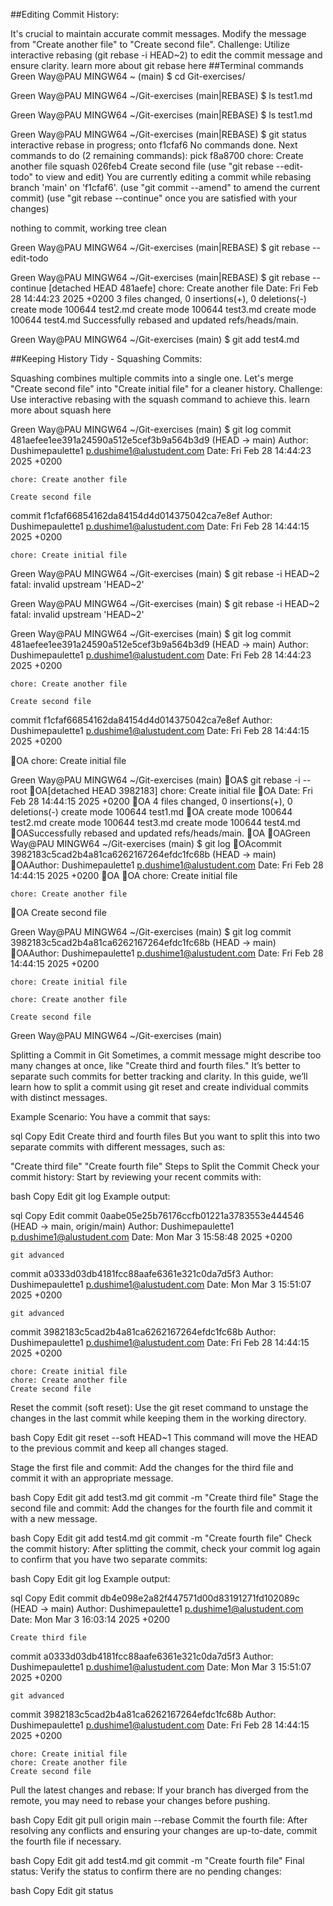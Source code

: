 ##Editing Commit History:

It's crucial to maintain accurate commit messages. Modify the message from "Create another file" to "Create second file".
Challenge: Utilize interactive rebasing (git rebase -i HEAD~2) to edit the commit message and ensure clarity. learn more about git rebase here
##Terminal commands
Green Way@PAU MINGW64 ~ (main)
$ cd Git-exercises/

Green Way@PAU MINGW64 ~/Git-exercises (main|REBASE)
$ ls
test1.md

Green Way@PAU MINGW64 ~/Git-exercises (main|REBASE)
$ ls
test1.md

Green Way@PAU MINGW64 ~/Git-exercises (main|REBASE)
$ git status
interactive rebase in progress; onto f1cfaf6
No commands done.
Next commands to do (2 remaining commands):
   pick f8a8700 chore: Create another file
   squash 026feb4 Create second file
  (use "git rebase --edit-todo" to view and edit)
You are currently editing a commit while rebasing branch 'main' on 'f1cfaf6'.
  (use "git commit --amend" to amend the current commit)
  (use "git rebase --continue" once you are satisfied with your changes)

nothing to commit, working tree clean

Green Way@PAU MINGW64 ~/Git-exercises (main|REBASE)
$ git rebase --edit-todo

Green Way@PAU MINGW64 ~/Git-exercises (main|REBASE)
$ git rebase --continue
[detached HEAD 481aefe] chore: Create another file
 Date: Fri Feb 28 14:44:23 2025 +0200
 3 files changed, 0 insertions(+), 0 deletions(-)
 create mode 100644 test2.md
 create mode 100644 test3.md
 create mode 100644 test4.md
Successfully rebased and updated refs/heads/main.

Green Way@PAU MINGW64 ~/Git-exercises (main)
$ git add test4.md

##Keeping History Tidy - Squashing Commits:

Squashing combines multiple commits into a single one. Let's merge "Create second file" into "Create initial file" for a cleaner history.
Challenge: Use interactive rebasing with the squash command to achieve this. learn more about squash here

Green Way@PAU MINGW64 ~/Git-exercises (main)
$ git log
commit 481aefee1ee391a24590a512e5cef3b9a564b3d9 (HEAD -> main)
Author: Dushimepaulette1 <p.dushime1@alustudent.com>
Date:   Fri Feb 28 14:44:23 2025 +0200

    chore: Create another file

    Create second file

commit f1cfaf66854162da84154d4d014375042ca7e8ef
Author: Dushimepaulette1 <p.dushime1@alustudent.com>
Date:   Fri Feb 28 14:44:15 2025 +0200

    chore: Create initial file

Green Way@PAU MINGW64 ~/Git-exercises (main)
$ git rebase -i HEAD~2
fatal: invalid upstream 'HEAD~2'

Green Way@PAU MINGW64 ~/Git-exercises (main)
$ git rebase -i HEAD~2
fatal: invalid upstream 'HEAD~2'

Green Way@PAU MINGW64 ~/Git-exercises (main)
$ git log
commit 481aefee1ee391a24590a512e5cef3b9a564b3d9 (HEAD -> main)
Author: Dushimepaulette1 <p.dushime1@alustudent.com>
Date:   Fri Feb 28 14:44:23 2025 +0200

    chore: Create another file

    Create second file

commit f1cfaf66854162da84154d4d014375042ca7e8ef
Author: Dushimepaulette1 <p.dushime1@alustudent.com>
Date:   Fri Feb 28 14:44:15 2025 +0200

OA    chore: Create initial file

Green Way@PAU MINGW64 ~/Git-exercises (main)
OA$ git rebase -i --root
OA[detached HEAD 3982183] chore: Create initial file
OA Date: Fri Feb 28 14:44:15 2025 +0200
OA 4 files changed, 0 insertions(+), 0 deletions(-)
 create mode 100644 test1.md
OA create mode 100644 test2.md
 create mode 100644 test3.md
 create mode 100644 test4.md
OASuccessfully rebased and updated refs/heads/main.
OA
OAGreen Way@PAU MINGW64 ~/Git-exercises (main)
$ git log
OAcommit 3982183c5cad2b4a81ca6262167264efdc1fc68b (HEAD -> main)
OAAuthor: Dushimepaulette1 <p.dushime1@alustudent.com>
Date:   Fri Feb 28 14:44:15 2025 +0200
OA
OA    chore: Create initial file

    chore: Create another file
OA
    Create second file

Green Way@PAU MINGW64 ~/Git-exercises (main)
$ git log
commit 3982183c5cad2b4a81ca6262167264efdc1fc68b (HEAD -> main)
OAAuthor: Dushimepaulette1 <p.dushime1@alustudent.com>
Date:   Fri Feb 28 14:44:15 2025 +0200

    chore: Create initial file

    chore: Create another file

    Create second file

Green Way@PAU MINGW64 ~/Git-exercises (main)

Splitting a Commit in Git
Sometimes, a commit message might describe too many changes at once, like "Create third and fourth files." It’s better to separate such commits for better tracking and clarity. In this guide, we’ll learn how to split a commit using git reset and create individual commits with distinct messages.

Example Scenario:
You have a commit that says:

sql
Copy
Edit
Create third and fourth files
But you want to split this into two separate commits with different messages, such as:

"Create third file"
"Create fourth file"
Steps to Split the Commit
Check your commit history: Start by reviewing your recent commits with:

bash
Copy
Edit
git log
Example output:

sql
Copy
Edit
commit 0aabe05e25b76176ccfb01221a3783553e444546 (HEAD -> main, origin/main)
Author: Dushimepaulette1 <p.dushime1@alustudent.com>
Date:   Mon Mar 3 15:58:48 2025 +0200

    git advanced

commit a0333d03db4181fcc88aafe6361e321c0da7d5f3
Author: Dushimepaulette1 <p.dushime1@alustudent.com>
Date:   Mon Mar 3 15:51:07 2025 +0200

    git advanced

commit 3982183c5cad2b4a81ca6262167264efdc1fc68b
Author: Dushimepaulette1 <p.dushime1@alustudent.com>
Date:   Fri Feb 28 14:44:15 2025 +0200

    chore: Create initial file
    chore: Create another file
    Create second file
Reset the commit (soft reset): Use the git reset command to unstage the changes in the last commit while keeping them in the working directory.

bash
Copy
Edit
git reset --soft HEAD~1
This command will move the HEAD to the previous commit and keep all changes staged.

Stage the first file and commit: Add the changes for the third file and commit it with an appropriate message.

bash
Copy
Edit
git add test3.md
git commit -m "Create third file"
Stage the second file and commit: Add the changes for the fourth file and commit it with a new message.

bash
Copy
Edit
git add test4.md
git commit -m "Create fourth file"
Check the commit history: After splitting the commit, check your commit log again to confirm that you have two separate commits:

bash
Copy
Edit
git log
Example output:

sql
Copy
Edit
commit db4e098e2a82f447571d00d83191271fd102089c (HEAD -> main)
Author: Dushimepaulette1 <p.dushime1@alustudent.com>
Date:   Mon Mar 3 16:03:14 2025 +0200

    Create third file

commit a0333d03db4181fcc88aafe6361e321c0da7d5f3
Author: Dushimepaulette1 <p.dushime1@alustudent.com>
Date:   Mon Mar 3 15:51:07 2025 +0200

    git advanced

commit 3982183c5cad2b4a81ca6262167264efdc1fc68b
Author: Dushimepaulette1 <p.dushime1@alustudent.com>
Date:   Fri Feb 28 14:44:15 2025 +0200

    chore: Create initial file
    chore: Create another file
    Create second file
Pull the latest changes and rebase: If your branch has diverged from the remote, you may need to rebase your changes before pushing.

bash
Copy
Edit
git pull origin main --rebase
Commit the fourth file: After resolving any conflicts and ensuring your changes are up-to-date, commit the fourth file if necessary.

bash
Copy
Edit
git add test4.md
git commit -m "Create fourth file"
Final status: Verify the status to confirm there are no pending changes:

bash
Copy
Edit
git status

